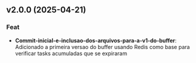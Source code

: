 ## v2.0.0 (2025-04-21)

### Feat

- **Commit-inicial-e-inclusao-dos-arquivos-para-a-v1-do-buffer**: Adicionado a primeira versao do buffer usando Redis como base para verificar tasks acumuladas que se expiraram
